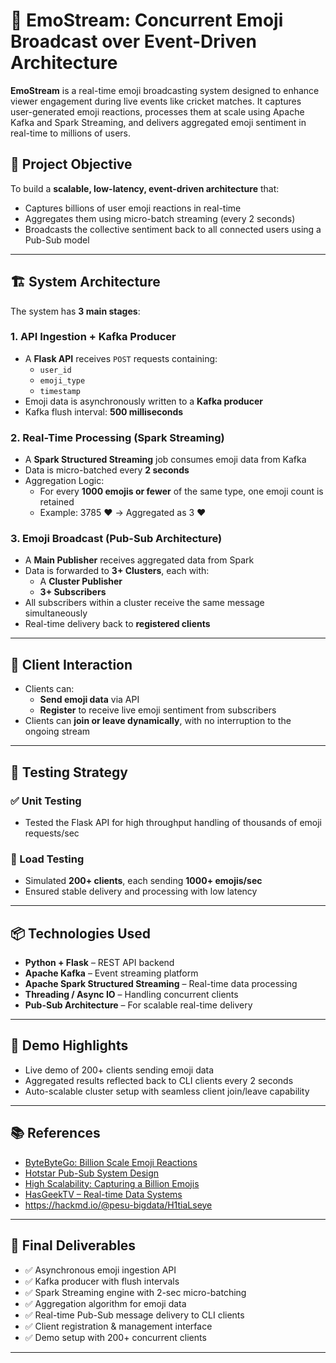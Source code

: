 # 📡 EmoStream: Concurrent Emoji Broadcast over Event-Driven Architecture

**EmoStream** is a real-time emoji broadcasting system designed to enhance viewer engagement during live events like cricket matches. It captures user-generated emoji reactions, processes them at scale using Apache Kafka and Spark Streaming, and delivers aggregated emoji sentiment in real-time to millions of users.

## 🚀 Project Objective

To build a **scalable, low-latency, event-driven architecture** that:
- Captures billions of user emoji reactions in real-time
- Aggregates them using micro-batch streaming (every 2 seconds)
- Broadcasts the collective sentiment back to all connected users using a Pub-Sub model

---

## 🏗️ System Architecture

The system has **3 main stages**:

### 1. API Ingestion + Kafka Producer
- A **Flask API** receives `POST` requests containing:
  - `user_id`
  - `emoji_type`
  - `timestamp`
- Emoji data is asynchronously written to a **Kafka producer**
- Kafka flush interval: **500 milliseconds**

### 2. Real-Time Processing (Spark Streaming)
- A **Spark Structured Streaming** job consumes emoji data from Kafka
- Data is micro-batched every **2 seconds**
- Aggregation Logic:
  - For every **1000 emojis or fewer** of the same type, one emoji count is retained
  - Example: 3785 ❤️ → Aggregated as 3 ❤️

### 3. Emoji Broadcast (Pub-Sub Architecture)
- A **Main Publisher** receives aggregated data from Spark
- Data is forwarded to **3+ Clusters**, each with:
  - A **Cluster Publisher**
  - **3+ Subscribers**
- All subscribers within a cluster receive the same message simultaneously
- Real-time delivery back to **registered clients**

---

## 🔄 Client Interaction

- Clients can:
  - **Send emoji data** via API
  - **Register** to receive live emoji sentiment from subscribers
- Clients can **join or leave dynamically**, with no interruption to the ongoing stream

---

## 🧪 Testing Strategy

### ✅ Unit Testing
- Tested the Flask API for high throughput handling of thousands of emoji requests/sec

### 🧪 Load Testing
- Simulated **200+ clients**, each sending **1000+ emojis/sec**
- Ensured stable delivery and processing with low latency

---


## 📦 Technologies Used

- **Python + Flask** – REST API backend
- **Apache Kafka** – Event streaming platform
- **Apache Spark Structured Streaming** – Real-time data processing
- **Threading / Async IO** – Handling concurrent clients
- **Pub-Sub Architecture** – For scalable real-time delivery

---

## 📸 Demo Highlights

- Live demo of 200+ clients sending emoji data
- Aggregated results reflected back to CLI clients every 2 seconds
- Auto-scalable cluster setup with seamless client join/leave capability

---

## 📚 References

- [ByteByteGo: Billion Scale Emoji Reactions](https://www.youtube.com/watch?v=UN1kW5AHid4)
- [Hotstar Pub-Sub System Design](https://blog.hotstar.com/building-pubsub-for-50m-concurrent-socket-connections-5506e3c3dabf)
- [High Scalability: Capturing a Billion Emojis](https://highscalability.com/capturing-a-billion-emo-j-i-ons/)
- [HasGeekTV – Real-time Data Systems](https://www.youtube.com/watch?v=sF7HN9L54SE)
- https://hackmd.io/@pesu-bigdata/H1tiaLseye

---

## 🏁 Final Deliverables

- ✅ Asynchronous emoji ingestion API
- ✅ Kafka producer with flush intervals
- ✅ Spark Streaming engine with 2-sec micro-batching
- ✅ Aggregation algorithm for emoji data
- ✅ Real-time Pub-Sub message delivery to CLI clients
- ✅ Client registration & management interface
- ✅ Demo setup with 200+ concurrent clients

---
